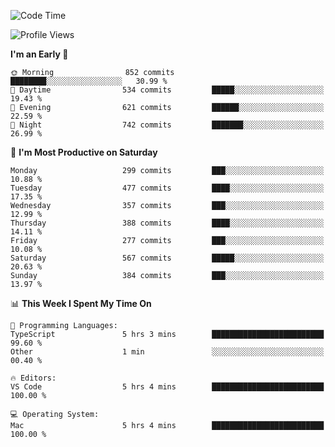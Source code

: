 <!--START_SECTION:waka-->
![Code Time](http://img.shields.io/badge/Code%20Time-1%2C873%20hrs%2053%20mins-blue)

![Profile Views](http://img.shields.io/badge/Profile%20Views-0-blue)

**I'm an Early 🐤** 

```text
🌞 Morning                852 commits         ████████░░░░░░░░░░░░░░░░░   30.99 % 
🌆 Daytime                534 commits         █████░░░░░░░░░░░░░░░░░░░░   19.43 % 
🌃 Evening                621 commits         ██████░░░░░░░░░░░░░░░░░░░   22.59 % 
🌙 Night                  742 commits         ███████░░░░░░░░░░░░░░░░░░   26.99 % 
```
📅 **I'm Most Productive on Saturday** 

```text
Monday                   299 commits         ███░░░░░░░░░░░░░░░░░░░░░░   10.88 % 
Tuesday                  477 commits         ████░░░░░░░░░░░░░░░░░░░░░   17.35 % 
Wednesday                357 commits         ███░░░░░░░░░░░░░░░░░░░░░░   12.99 % 
Thursday                 388 commits         ████░░░░░░░░░░░░░░░░░░░░░   14.11 % 
Friday                   277 commits         ███░░░░░░░░░░░░░░░░░░░░░░   10.08 % 
Saturday                 567 commits         █████░░░░░░░░░░░░░░░░░░░░   20.63 % 
Sunday                   384 commits         ███░░░░░░░░░░░░░░░░░░░░░░   13.97 % 
```


📊 **This Week I Spent My Time On** 

```text
💬 Programming Languages: 
TypeScript               5 hrs 3 mins        █████████████████████████   99.60 % 
Other                    1 min               ░░░░░░░░░░░░░░░░░░░░░░░░░   00.40 % 

🔥 Editors: 
VS Code                  5 hrs 4 mins        █████████████████████████   100.00 % 

💻 Operating System: 
Mac                      5 hrs 4 mins        █████████████████████████   100.00 % 
```


<!--END_SECTION:waka-->
